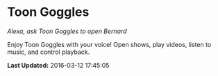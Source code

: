 # Toon Goggles
*Alexa, ask Toon Goggles to open Bernard*

Enjoy Toon Goggles with your voice! Open shows, play videos, listen to music, and control playback.

**Last Updated:** 2016-03-12 17:45:05